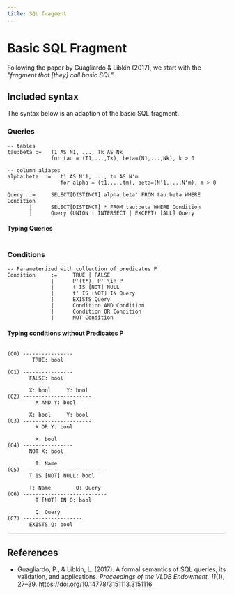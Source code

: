 ```yaml
---
title: SQL fragment
...
```


# Basic SQL Fragment

Following the paper by Guagliardo & Libkin (2017), we start with the
_"fragment that [they] call basic SQL"_.

## Included syntax

The syntax below is an adaption of the basic SQL fragment.

### Queries

<!-- TODO: find out which syntax highlighting would work best here -->
```plaintext  title="Query syntax"
-- tables
tau:beta :=   T1 AS N1, ..., Tk AS Nk
              for tau = (T1,...,Tk), beta=(N1,...,Nk), k > 0

-- column aliases
alpha:beta' :=   t1 AS N'1, ..., tm AS N'm
                 for alpha = (t1,...,tm), beta=(N'1,...,N'm), m > 0

Query  :=     SELECT[DISTINCT] alpha:beta' FROM tau:beta WHERE Condition
       |      SELECT[DISTINCT] * FROM tau:beta WHERE Condition
       |      Query (UNION | INTERSECT | EXCEPT) [ALL] Query
```

#### Typing Queries

<!-- TODO: follow the semantics chapter to work this out -->

```plaintext

```

### Conditions

```plaintext  title="Condition syntax"
-- Parameterized with collection of predicates P
Condition     :=     TRUE | FALSE 
              |      P'(t*), P' \in P
              |      t IS [NOT] NULL
              |      t' IS [NOT] IN Query
              |      EXISTS Query
              |      Condition AND Condition
              |      Condition OR Condition
              |      NOT Condition
```

#### Typing conditions without Predicates P

<!-- TODO: follow the semantics chapter to work this out -->

```plaintext

(C0) ----------------
        TRUE: bool

(C1) ----------------
       FALSE: bool

       X: bool     Y: bool
(C2) ----------------------
         X AND Y: bool

       X: bool     Y: bool
(C3) ----------------------
         X OR Y: bool

         X: bool
(C4) ----------------
       NOT X: bool

         T: Name
(C5) --------------------------
       T IS [NOT] NULL: bool

       T: Name        Q: Query
(C6) ---------------------------
         T [NOT] IN Q: bool

         Q: Query
(C7) -------------------
       EXISTS Q: bool
```

---

## References

- Guagliardo, P., & Libkin, L. (2017). A formal semantics of SQL queries, its validation, and applications. _Proceedings of the VLDB Endowment, 11_(1), 27–39. <https://doi.org/10.14778/3151113.3151116>
